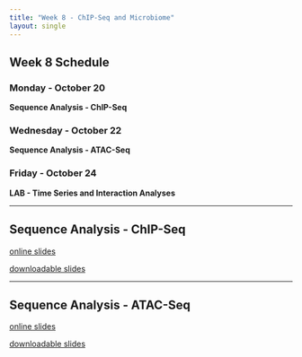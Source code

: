 ```yaml
---
title: "Week 8 - ChIP-Seq and Microbiome"
layout: single
---
```


## Week 8 Schedule

### Monday - October 20
**Sequence Analysis - ChIP-Seq**

### Wednesday - October 22
**Sequence Analysis - ATAC-Seq**

### Friday - October 24
**LAB - Time Series and Interaction Analyses**

---

## Sequence Analysis - ChIP-Seq

[online slides](https://docs.google.com/presentation/d/1J3ya4eEYj6Y4ZiS67vNox1dpaPUujbvDhnqWmLTAC40/present?usp=sharing)

[downloadable slides](https://docs.google.com/presentation/d/1J3ya4eEYj6Y4ZiS67vNox1dpaPUujbvDhnqWmLTAC40/export/pptx)

---

## Sequence Analysis - ATAC-Seq

[online slides](https://docs.google.com/presentation/d/14FxXgKuC7Ul0G6tCN8gjjGKc89vAujQiQCcDnwuzdJA/present?usp=sharing)

[downloadable slides](https://docs.google.com/presentation/d/14FxXgKuC7Ul0G6tCN8gjjGKc89vAujQiQCcDnwuzdJA/export/pptx)
